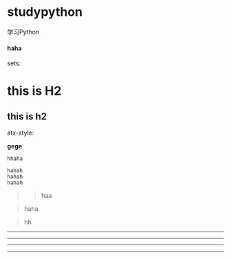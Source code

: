 # studypython
学习Python


#### haha 

sets:

this is H2
============

this is h2
-----------

atx-style:


**gege**



`hhaha `

	hahah
	hahah
	hahah

>> haa

> haha 




>hh

***
---

---


***